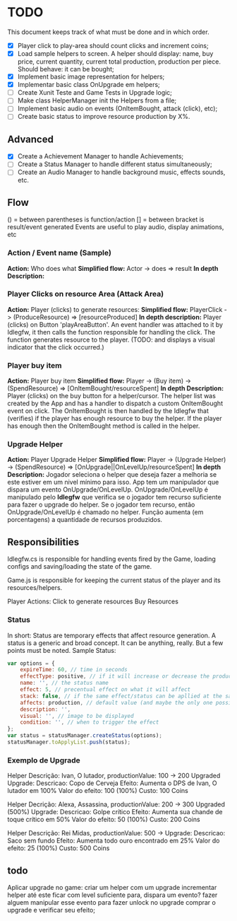 # TODO

This document keeps track of what must be done and in which order.

- [x] Player click to play-area should count clicks and increment coins;
- [x] Load sample helpers to screen. A helper should display: name, buy price, current quantity, current total production, production per piece. Should behave: it can be bought;
- [x] Implement basic image representation for helpers;
- [x] Implementar basic class OnUpgrade em helpers;
- [ ] Create Xunit Teste and Game Tests in Upgrade logic;
- [ ] Make class HelperManager init the Helpers from a file;
- [ ] Implement basic audio on events (OnItemBought, attack (click), etc);
- [ ] Create basic status to improve resource production by X%.

## Advanced 

- [x] Create a Achievement Manager to handle Achievements;
- [ ] Create a Status Manager to handle different status simultaneously;
- [ ] Create an Audio Manager to handle background music, effects sounds, etc.

## Flow

() = between parentheses is function/action
[] = between bracket is result/event generated
Events are useful to play audio, display animations, etc

### Action / Event name (Sample)

**Action:** Who does what
**Simplified flow:** Actor -> does => result
**In depth Description:**

### Player Clicks on resource Area (Attack Area)

**Action:** Player (clicks) to generate resources:
**Simplified flow:** PlayerClick -> (ProduceResource) => [resourceProduced]
**In depth description:** Player (clicks) on Button 'playAreaButton'. An event handler was attached to it by Idlegfw, it then calls the function responsible for handling the click. The function generates resource to the player. (TODO: and displays a visual indicator that the click occurred.)

### Player buy item

**Action:** Player buy item
**Simplified flow:** Player -> (Buy item) -> (SpendResource) => [OnItemBought/resourceSpent]
**In depth Description:** Player (clicks) on the buy button for a helper/cursor. The helper list was created by the App and has a handler to dispatch a custom OnItemBought event on click.
The OnItemBought is then handled by the Idlegfw that (verifies) if the player has enough resource to buy the helper. If the player has enough then the OnItemBought method is called in the helper.

### Upgrade Helper

**Action:** Player Upgrade Helper
**Simplified flow:** Player -> (Upgrade Helper) -> (SpendResource) => [OnUpgrade||OnLevelUp/resourceSpent]
**In depth Description:**  Jogador seleciona o helper que deseja fazer a melhoria se este estiver em um nivel mínimo para isso. 
App tem um manipulador que dispara um evento OnUpgrade/OnLevelUp. OnUpgrade/OnLevelUp é manipulado pelo **Idlegfw** que verifica se o jogador tem recurso suficiente para fazer o upgrade do helper. 
Se o jogador tem recurso, então OnUpgrade/OnLevelUp é chamado no helper. Função aumenta (em porcentagens) a quantidade de recursos produzidos.

## Responsibilities 

Idlegfw.cs is responsible for handling events fired by the Game, loading configs and saving/loading the state of the game.

Game.js is responsible for keeping the current status of the player and its resources/helpers.

Player Actions:
Click to generate resources
Buy Resources

###  Status

In short: Status are temporary effects that affect resource generation. A status is a generic and broad concept. It can be anything, really. But a few points must be noted.
Sample Status:
```js
var options = {
    expireTime: 60, // time in seconds
    effectType: positive, // if it will increase or decrease the production
    name: '', // the status name
    effect: 5, // precentual effect on what it will affect
    stack: false, // if the same effect/status can be apllied at the same time.
    affects: production, // default value (and maybe the only one possible)
    description: '',
    visual: '', // image to be displayed
    condition: '', // when to trigger the effect
};
var status = statusManager.createStatus(options);
statusManager.toApplyList.push(status);
```

### Exemplo de Upgrade

Helper Descrição: Ivan, O lutador, productionValue: 100 -> 200 Upgraded
Upgrade: 
    Descricao: Copo de Cerveja 
    Efeito: Aumenta o DPS de Ivan, O lutador em 100%
    Valor do efeito: 100 (100%)
    Custo: 100 Coins

Helper Decrição: Alexa, Assassina, productionValue: 200 -> 300 Upgraded (500%)
Upgrade:
    Descricao: Golpe crítico 
    Efeito: Aumenta sua chande de toque crítico em 50%
    Valor do efeito: 50 (100%)
    Custo: 200 Coins

Helper Descrição: Rei Midas, productionValue: 500 -> 
Upgrade:
    Descricao: Saco sem fundo 
    Efeito: Aumenta todo ouro encontrado em 25%
    Valor do efeito: 25 (100%)
    Custo: 500 Coins

## todo
Aplicar upgrade no game:
criar um helper com um upgrade
incrementar helper até este ficar com level suficiente para, dispara um evento?
fazer alguem manipular esse evento para fazer unlock no upgrade
comprar o upgrade e verificar seu efeito;